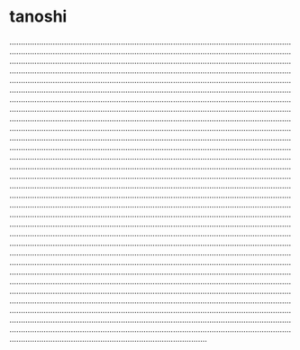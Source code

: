 # tanoshi
...........................................................................................................................................................................................................................................................................................................................................................................................................................................................................................................................................................................................................................................................................................................................................................................................................................................................................................................................................................................................................................................................................................................................................................................................................................................................................................................................................................................................................................................................................................................................................................................................................................................................................................................................................................................................................................................................................................................................................................................................................................................................................................................................................................................................................................................................................................................................................................................................................................................................................................................................................................................................................................................................................................................................................................................................................................................................................................................................................................................................................................................................................................................................................................................................................................................................................................................................................................................................................................................................................................................................................................................................................................................................................................................................................................................................................................................................................................................................................................................................................................................................................................